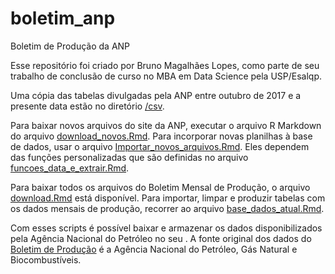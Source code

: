 # boletim_anp
Boletim de Produção da ANP

Esse repositório foi criado por Bruno Magalhães Lopes, como parte de seu trabalho de conclusão de curso no MBA em Data Science pela USP/Esalqp.

Uma cópia das tabelas divulgadas pela ANP entre outubro de 2017 e a presente data estão no diretório [/csv](https://github.com/brunolopesbr/boletim_anp/tree/main/csv).

Para baixar novos arquivos do site da ANP, executar o arquivo R Markdown  do arquivo [download_novos.Rmd](https://github.com/brunolopesbr/boletim_anp/blob/main/download_novos.Rmd). Para incorporar novas planilhas à base de dados, usar o arquivo [Importar_novos_arquivos.Rmd](https://github.com/brunolopesbr/boletim_anp/blob/main/Importar_novos_arquivos.Rmd). Eles dependem das funções personalizadas que são definidas no arquivo [funcoes_data_e_extrair.Rmd](https://github.com/brunolopesbr/boletim_anp/blob/main/Importar_novos_arquivos.Rmd).

Para baixar todos os arquivos do Boletim Mensal de Produção, o arquivo [download.Rmd](https://github.com/brunolopesbr/boletim_anp/blob/main/download.Rmd) está disponível. Para importar, limpar e produzir tabelas com os dados mensais de produção, recorrer ao arquivo [base_dados_atual.Rmd](https://github.com/brunolopesbr/boletim_anp/blob/main/download.Rmd).

Com esses scripts é possível baixar e armazenar os dados disponibilizados pela Agência Nacional do Petróleo no seu . A fonte original dos dados do [Boletim de Produção](https://www.gov.br/anp/pt-br/centrais-de-conteudo/publicacoes/boletins-anp/boletins/boletim-mensal-da-producao-de-petroleo-e-gas-natural) é a Agência Nacional do Petróleo, Gás Natural e Biocombustíveis.
